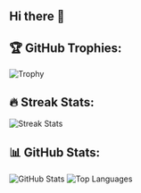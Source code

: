 ## Hi there 👋

<!--
**hyadess/hyadess** is a ✨ _special_ ✨ repository because its `README.md` (this file) appears on your GitHub profile.

Here are some ideas to get you started:

- 🔭 I’m currently working on ...
- 🌱 I’m currently learning ...
- 👯 I’m looking to collaborate on ...
- 🤔 I’m looking for help with ...
- 💬 Ask me about ...
- 📫 How to reach me: ...
- 😄 Pronouns: ...
- ⚡ Fun fact: ...
-->

## 🏆 GitHub Trophies:
![Trophy](https://github-profile-trophy.vercel.app/?username=hyadess&theme=darkhub)

## 🔥 Streak Stats:
![Streak Stats](https://streak-stats.demolab.com/?user=hyadess&theme=dark)



## 📊 GitHub Stats:
![GitHub Stats](https://github-readme-stats.vercel.app/api?username=hyadess&show_icons=true&theme=dark&count_private=true)
![Top Languages](https://github-readme-stats.vercel.app/api/top-langs/?username=hyadess&layout=compact&theme=dark)
